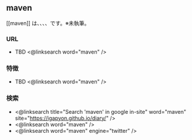 ## maven

[[maven]] は、、、、です。※未執筆。

### URL

* TBD <@linksearch word="maven" />

### 特徴

* TBD <@linksearch word="maven" />

### 検索

* <@linksearch title="Search 'maven' in google in-site" word="maven" site="https://igapyon.github.io/diary/" />
* <@linksearch word="maven" />
* <@linksearch word="maven" engine="twitter" />

